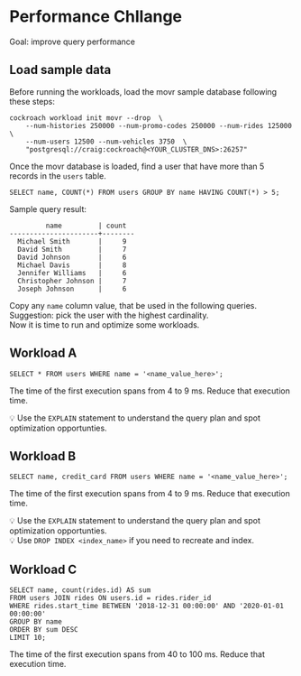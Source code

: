 # Performance Chllange

Goal: improve query performance

## Load sample data  

Before running the workloads, load the movr sample database following these steps:  

```
cockroach workload init movr --drop  \
    --num-histories 250000 --num-promo-codes 250000 --num-rides 125000  \
    --num-users 12500 --num-vehicles 3750  \
    "postgresql://craig:cockroach@<YOUR_CLUSTER_DNS>:26257"
```

Once the movr database is loaded, find a user that have more than 5 records in the `users` table.

```
SELECT name, COUNT(*) FROM users GROUP BY name HAVING COUNT(*) > 5;
```

Sample query result:  

```
         name         | count
----------------------+--------
  Michael Smith       |     9
  David Smith         |     7
  David Johnson       |     6
  Michael Davis       |     8
  Jennifer Williams   |     6
  Christopher Johnson |     7
  Joseph Johnson      |     6
```

Copy any `name` column value, that be used in the following queries.  Suggestion: pick the user with the highest cardinality.   
Now it is time to run and optimize some workloads.   

## Workload A

```
SELECT * FROM users WHERE name = '<name_value_here>';  
```
The time of the first execution spans from 4 to 9 ms. Reduce that execution time.   

💡 Use the `EXPLAIN` statement to understand the query plan and spot optimization opportunties.  

## Workload B

```
SELECT name, credit_card FROM users WHERE name = '<name_value_here>'; 
```
The time of the first execution spans from 4 to 9 ms. Reduce that execution time.   

💡 Use the `EXPLAIN` statement to understand the query plan and spot optimization opportunties.  
💡 Use `DROP INDEX <index_name>` if you need to recreate and index.   


## Workload C

```
SELECT name, count(rides.id) AS sum  
FROM users JOIN rides ON users.id = rides.rider_id  
WHERE rides.start_time BETWEEN '2018-12-31 00:00:00' AND '2020-01-01 00:00:00'  
GROUP BY name  
ORDER BY sum DESC  
LIMIT 10; 
```
The time of the first execution spans from 40 to 100 ms. Reduce that execution time.   

